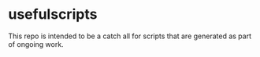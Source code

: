 # usefulscripts

This repo is intended to be a catch all for scripts that are generated as part of ongoing work.
